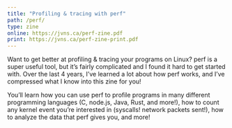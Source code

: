 ```yaml
---
title: "Profiling & tracing with perf"
path: /perf/
type: zine
online: https://jvns.ca/perf-zine.pdf
print: https://jvns.ca/perf-zine-print.pdf
---
```


Want to get better at profiling & tracing your programs on Linux? perf is a
super useful tool, but it’s fairly complicated and I found it hard to get
started with. Over the last 4 years, I’ve learned a lot about how perf works,
and I’ve compressed what I know into this zine for you!

You’ll learn how you can use perf to profile programs in many different
programming languages (C, node.js, Java, Rust, and more!), how to count any
kernel event you’re interested in (syscalls! network packets sent!), how to
analyze the data that perf gives you, and more!

